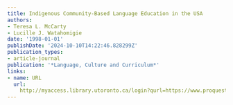 ```yaml
---
title: Indigenous Community-Based Language Education in the USA
authors:
- Teresa L. McCarty
- Lucille J. Watahomigie
date: '1998-01-01'
publishDate: '2024-10-10T14:22:46.828299Z'
publication_types:
- article-journal
publication: '*Language, Culture and Curriculum*'
links:
- name: URL
  url: 
    http://myaccess.library.utoronto.ca/login?qurl=https://www.proquest.com/docview/62498035?accountid=14771&bdid=38382&_bd=QXo%2Fl9pdjnchJX%2BNIRG19GhcjYo%3D
---
```


